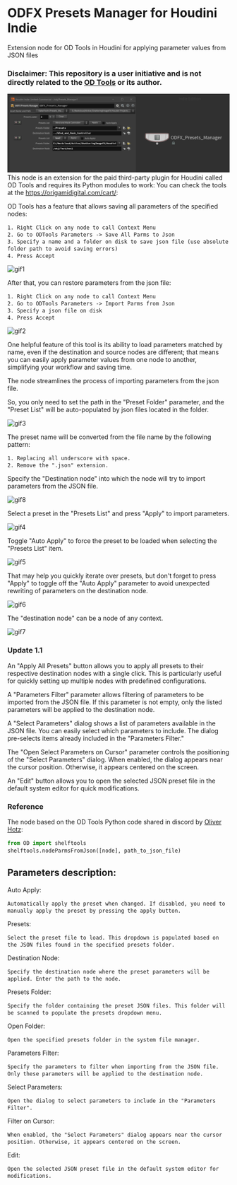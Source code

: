 # ODFX Presets Manager for Houdini Indie
Extension node for OD Tools in Houdini for applying parameter values from JSON files
### Disclaimer: This repository is a user initiative and is not directly related to the [OD Tools](https://origamidigital.com/cart/) or its author.
![Screenshot](Screenshot.png)
This node is an extension for the paid third-party plugin for Houdini called OD Tools and requires its Python modules to work:
You can check the tools at the https://origamidigital.com/cart/:

OD Tools has a feature that allows saving all parameters of the specified nodes:

    1. Right Click on any node to call Context Menu
    2. Go to ODTools Parameters -> Save All Parms to Json
    3. Specify a name and a folder on disk to save json file (use absolute folder path to avoid saving errors)
    4. Press Accept
    
![gif1](https://github.com/Faitel/ODFX_Presets_Manager/assets/10779163/9b444106-e896-489a-8220-3ee0d71640b8)

After that, you can restore parameters from the json file:

    1. Right Click on any node to call Context Menu
    2. Go to ODTools Parameters -> Import Parms from Json
    3. Specify a json file on disk
    4. Press Accept

![gif2](https://github.com/Faitel/ODFX_Presets_Manager/assets/10779163/4477501b-6ecb-4fe3-a369-841c8013ef65)

One helpful feature of this tool is its ability to load parameters matched by name, even if the destination and source nodes are different; that means you can easily apply parameter values from one node to another, simplifying your workflow and saving time.

The node streamlines the process of importing parameters from the json file. 

So, you only need to set the path in the "Preset Folder" parameter, and the "Preset List" will be auto-populated by json files located in the folder.

![gif3](https://github.com/Faitel/ODFX_Presets_Manager/assets/10779163/a530655f-5029-4063-bfe0-e520c4396d21)

The preset name will be converted from the file name by the following pattern:

    1. Replacing all underscore with space.
    2. Remove the ".json" extension.

Specify the "Destination node" into which the node will try to import parameters from the JSON file.

![gif8](https://github.com/Faitel/ODFX_Presets_Manager/assets/10779163/c022c7aa-0a49-4517-8206-a371f1a8e562)

Select a preset in the "Presets List" and press "Apply" to import parameters.

![gif4](https://github.com/Faitel/ODFX_Presets_Manager/assets/10779163/14a984f0-12e5-4e85-a4a8-371bb0112e5f)

Toggle "Auto Apply" to force the preset to be loaded when selecting the "Presets List" item. 

![gif5](https://github.com/Faitel/ODFX_Presets_Manager/assets/10779163/4f5512dd-9f3a-4715-a816-bd95168ff3a9)

That may help you quickly iterate over presets, but don't forget to press "Apply" to toggle off the "Auto Apply" parameter to avoid unexpected rewriting of parameters on the destination node. 

![gif6](https://github.com/Faitel/ODFX_Presets_Manager/assets/10779163/fd85ef7c-7123-4f4c-aeb4-13c6d04a20f7)

The "destination node" can be a node of any context.

![gif7](https://github.com/Faitel/ODFX_Presets_Manager/assets/10779163/ae932697-ec2a-40ec-998c-306b9ee46fbc)

### Update 1.1

An "Apply All Presets" button allows you to apply all presets to their respective destination nodes with a single click. This is particularly useful for quickly setting up multiple nodes with predefined configurations.

A "Parameters Filter" parameter allows filtering of parameters to be imported from the JSON file. If this parameter is not empty, only the listed parameters will be applied to the destination node. 

A "Select Parameters" dialog shows a list of parameters available in the JSON file. You can easily select which parameters to include. The dialog pre-selects items already included in the "Parameters Filter."

The "Open Select Parameters on Cursor" parameter controls the positioning of the "Select Parameters" dialog. When enabled, the dialog appears near the cursor position. Otherwise, it appears centered on the screen.

An "Edit" button allows you to open the selected JSON preset file in the default system editor for quick modifications.

### Reference

The node based on the OD Tools Python code shared in discord by [Oliver Hotz](https://discord.com/channels/279443049069674496/625410894200832061/1244293453026693120):

```Python
from OD import shelftools
shelftools.nodeParmsFromJson([node], path_to_json_file)
```

## Parameters description:

Auto Apply:

    Automatically apply the preset when changed. If disabled, you need to manually apply the preset by pressing the apply button.

Presets:

    Select the preset file to load. This dropdown is populated based on the JSON files found in the specified presets folder.

Destination Node:

    Specify the destination node where the preset parameters will be applied. Enter the path to the node.

Presets Folder:

    Specify the folder containing the preset JSON files. This folder will be scanned to populate the presets dropdown menu.

Open Folder:

    Open the specified presets folder in the system file manager.
    
Parameters Filter:

    Specify the parameters to filter when importing from the JSON file. Only these parameters will be applied to the destination node.

Select Parameters:

    Open the dialog to select parameters to include in the "Parameters Filter".

Filter on Cursor:

    When enabled, the "Select Parameters" dialog appears near the cursor position. Otherwise, it appears centered on the screen.

Edit:

    Open the selected JSON preset file in the default system editor for modifications.

